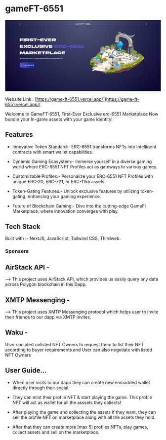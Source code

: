 # gameFT-6551

![Alt text](image.png)

Website Link : [https://game-ft-6551.vercel.app/](https://game-ft-6551.vercel.app/)

Welcome to GameFT-6551, First-Ever
Exclusive erc-6551
Marketplace
Now bundle your In-game assets with your game identity!

## Features

- Innovative Token Standard:- ERC-6551 transforms NFTs into intelligent contracts with smart wallet capabilities.

- Dynamic Gaming Ecosystem:- Immerse yourself in a diverse gaming world where ERC-6551 NFT Profiles act as gateways to various games.

- Customizable Profiles:- Personalize your ERC-6551 NFT Profiles with unique ERC-20, ERC-721, or ERC-1155 assets.

- Token-Gating Features:- Unlock exclusive features by utilizing token-gating, enhancing your gaming experience.

- Future of Blockchain Gaming:- Dive into the cutting-edge GameFi Marketplace, where innovation converges with play.

## Tech Stack

Built with :- NextJS, JavaScript, Tailwind CSS, Thirdweb.

### Sponsers

## AirStack API -

--> This project uses AirStack API, which provides us easily query any data across Polygon blockchain in this Dapp.

## XMTP Messenging -

--> This project uses XMTP Messenging protocol which helps user to invite their friends to our dapp via XMTP invites.

## Waku -

User can alert unlisted NFT Owners to request them to list their NFT according to buyer requirements and User can also negotiate with listed NFT Owners

## User Guide...

- When user visits to our dapp they can create new embadded wallet directly through their social.

- They can mint their profile NFT & start playing the game. This profile NFT will act as wallet for all the asssets they collects!

- After playing the game and collecting the assets if they want, they can sell the profile NFT on marketplace along with all the assets they hold.

- After that they can create more [max 5] profiles NFTs, play games, collect assets and sell on the marketplace.
